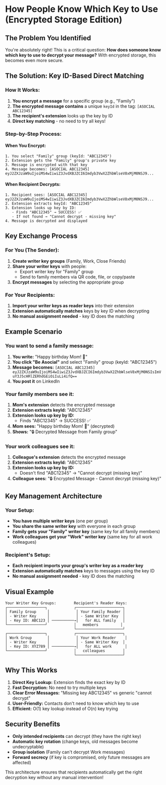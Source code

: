 # How People Know Which Key to Use (Encrypted Storage Edition)

## The Problem You Identified

You're absolutely right! This is a critical question: **How does someone know which key to use to decrypt your message?** With encrypted storage, this becomes even more secure.

## The Solution: Key ID-Based Direct Matching

### **How It Works:**

1. **You encrypt a message** for a specific group (e.g., "Family")
2. **The encrypted message contains** a unique `keyId` in the tag: `[ASOCIAL ABC12345]`
3. **The recipient's extension** looks up the key by ID
4. **Direct key matching** - no need to try all keys!

### **Step-by-Step Process:**

#### **When You Encrypt:**
```
1. You select "Family" group (keyId: "ABC12345")
2. Extension gets the "Family" group's private key
3. Message is encrypted with that key
4. Message becomes: [ASOCIAL ABC12345] eyJ2ZXJzaW9uIjoiMS4wIiwiZ3JvdXBJZCI6Imdyb3VwX2ZhbWlseV8xMjM0NSJ9...
```

#### **When Recipient Decrypts:**
```
1. Recipient sees: [ASOCIAL ABC12345] eyJ2ZXJzaW9uIjoiMS4wIiwiZ3JvdXBJZCI6Imdyb3VwX2ZhbWlseV8xMjM0NSJ9...
2. Extension extracts keyId: "ABC12345"
3. Extension looks up key by ID:
   - Finds "ABC12345" → SUCCESS! ✅
   - If not found → "Cannot decrypt - missing key"
4. Message is decrypted and displayed
```

## **Key Exchange Process**

### **For You (The Sender):**
1. **Create writer key groups** (Family, Work, Close Friends)
2. **Share your writer keys** with people:
   - Export writer key for "Family" group
   - Send to family members via QR code, file, or copy/paste
3. **Encrypt messages** by selecting the appropriate group

### **For Your Recipients:**
1. **Import your writer keys as reader keys** into their extension
2. **Extension automatically matches** keys by key ID when decrypting
3. **No manual assignment needed** - key ID does the matching

## **Example Scenario**

### **You want to send a family message:**

1. **You write:** "Happy birthday Mom! 🎂"
2. **You click "Be Asocial"** and select "Family" group (keyId: "ABC12345")
3. **Message becomes:** `[ASOCIAL ABC12345] eyJ2ZXJzaW9uIjoiMS4wIiwiZ3JvdXBJZCI6Imdyb3VwX2ZhbWlseV8xMjM0NSIsImVuY3J5cHRlZERhdGEiOiIuLi4ifQ==`
4. **You post it** on LinkedIn

### **Your family members see it:**

1. **Mom's extension** detects the encrypted message
2. **Extension extracts keyId:** "ABC12345"
3. **Extension looks up key by ID:**
   - Finds "ABC12345" → SUCCESS! ✅
4. **Mom sees:** "Happy birthday Mom! 🎂" (decrypted)
5. **Shows:** "🔒 Decrypted Message from Family group"

### **Your work colleagues see it:**

1. **Colleague's extension** detects the encrypted message
2. **Extension extracts keyId:** "ABC12345"
3. **Extension looks up key by ID:**
   - Doesn't find "ABC12345" → "Cannot decrypt (missing key)"
4. **Colleague sees:** "🔒 Encrypted Message - Cannot decrypt (missing key)"

## **Key Management Architecture**

### **Your Setup:**
- **You have multiple writer keys** (one per group)
- **You share the same writer key** with everyone in each group
- **Family gets your "Family" writer key** (same key for all family members)
- **Work colleagues get your "Work" writer key** (same key for all work colleagues)

### **Recipient's Setup:**
- **Each recipient imports your group's writer key as a reader key**
- **Extension automatically matches** keys to messages using the key ID
- **No manual assignment needed** - key ID does the matching

## **Visual Example**

```
Your Writer Key Groups:        Recipient's Reader Keys:
┌─────────────────┐            ┌─────────────────────┐
│ Family Group     │            │ Your Family Reader │
│ - Writer Key     │            │ - Same Writer Key  │
│ - Key ID: ABC123 │ ──────────→│   for ALL family   │
└─────────────────┘            │   members          │
                               └─────────────────────┘
┌─────────────────┐            ┌─────────────────────┐
│ Work Group       │            │ Your Work Reader    │
│ - Writer Key     │            │ - Same Writer Key  │
│ - Key ID: XYZ789 │ ──────────→│   for ALL work      │
└─────────────────┘            │   colleagues        │
                               └─────────────────────┘
```

## **Why This Works**

1. **Direct Key Lookup:** Extension finds the exact key by ID
2. **Fast Decryption:** No need to try multiple keys
3. **Clear Error Messages:** "Missing key ABC12345" vs generic "cannot decrypt"
4. **User-Friendly:** Contacts don't need to know which key to use
5. **Efficient:** O(1) key lookup instead of O(n) key trying

## **Security Benefits**

- **Only intended recipients** can decrypt (they have the right key)
- **Automatic key rotation** (change keys, old messages become undecryptable)
- **Group isolation** (Family can't decrypt Work messages)
- **Forward secrecy** (if key is compromised, only future messages are affected)

This architecture ensures that recipients automatically get the right decryption key without any manual intervention!
